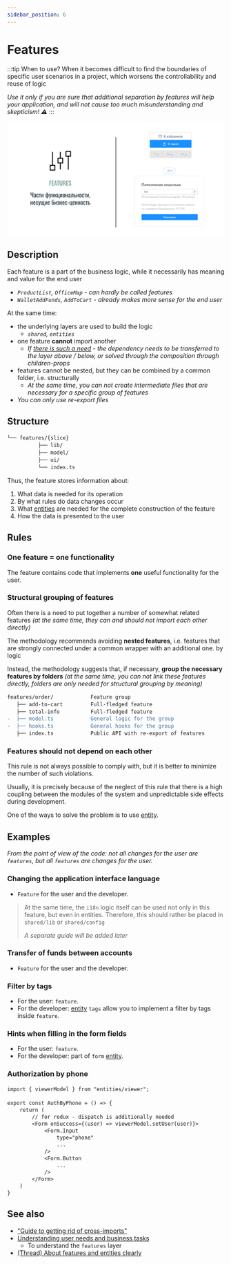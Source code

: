 ```yaml
---
sidebar_position: 6
---
```


# Features

:::tip When to use?
When it becomes difficult to find the boundaries of specific user scenarios in a project, which worsens the controllability and reuse of logic

*Use it only if you are sure that additional separation by features will help your application, and will not cause too much misunderstanding and skepticism! ⚠️*
:::

![features-themed-bordered](/img/layers/features.png)

## Description

Each feature is a part of the business logic, while it necessarily has meaning and value for the end user

- *`ProductList`, `OfficeMap` - can hardly be called features*
- *`WalletAddFunds`, `AddToCart` - already makes more sense for the end user*

At the same time:

- the underlying layers are used to build the logic
  - *`shared`, `entities`*
- one feature **cannot** import another
  - *If [there is such a need][refs-low-coupling] - the dependency needs to be transferred to the layer above / below, or solved through the composition through children-props*
- features cannot be nested, but they can be combined by a common folder, i.e. structurally
  - *At the same time, you can not create intermediate files that are necessary for a specific group of features*
- *You can only use re-export files*

## Structure

```sh
└── features/{slice}
          ├── lib/
          ├── model/
          ├── ui/
          └── index.ts
```

Thus, the feature stores information about:

1. What data is needed for its operation
1. By what rules do data changes occur
1. What [entities][refs-entity] are needed for the complete construction of the feature
1. How the data is presented to the user

## Rules

### One feature = one functionality

The feature contains code that implements **one** useful functionality for the user.

### Structural grouping of features

Often there is a need to put together a number of somewhat related features *(at the same time, they can and should not import each other directly)*

The methodology recommends avoiding **nested features**, i.e. features that are strongly connected under a common wrapper with an additional one. by logic

Instead, the methodology suggests that, if necessary, **group the necessary features by folders** *(at the same time, you can not link these features directly, folders are only needed for structural grouping by meaning)*

```diff
features/order/            Feature group
   ├── add-to-cart         Full-fledged feature
   ├── total-info          Full-fledged feature
-  ├── model.ts            General logic for the group
-  ├── hooks.ts            General hooks for the group
   ├── index.ts            Public API with re-export of features
```

### Features should not depend on each other

This rule is not always possible to comply with, but it is better to minimize the number of such violations.

Usually, it is precisely because of the neglect of this rule that there is a high coupling between the modules of the system and unpredictable side effects during development.

One of the ways to solve the problem is to use [entity][refs-entity].

## Examples

*From the point of view of the code: not all changes for the user are `features`, but all `features` are changes for the user.*

### Changing the application interface language

- `Feature` for the user and the developer.

> At the same time, the `i18n` logic itself can be used not only in this feature, but even in entities. Therefore, this should rather be placed in `shared/lib` or `shared/config`
>
> *A separate guide will be added later*

### Transfer of funds between accounts

- `Feature` for the user and the developer.

### Filter by tags

- For the user: `feature`.
- For the developer: [entity][refs-entity] `tags` allow you to implement a filter by tags inside `feature`.

### Hints when filling in the form fields

- For the user: `feature`.
- For the developer: part of `form` [entity][refs-entity].

### Authorization by phone

```tsx title=features/auth/by-phone/ui.tsx
import { viewerModel } from "entities/viewer";

export const AuthByPhone = () => {
    return (
        // for redux - dispatch is additionally needed
        <Form onSuccess={(user) => viewerModel.setUser(user)}>
            <Form.Input 
                type="phone"
                ...
            />
            <Form.Button
                ...
            />
        </Form>
    )
}
```

## See also

- ["Guide to getting rid of cross-imports"](/docs/concepts/low-coupling)
- [Understanding user needs and business tasks](/docs/concepts/needs-driven)
  - To understand the `features` layer
- [(Thread) About features and entities clearly](https://github.com/feature-sliced/documentation/discussions/23#discussioncomment-451017)

[refs-entity]: /docs/reference/layers/entities
[refs-low-coupling]: /docs/concepts/low-coupling
